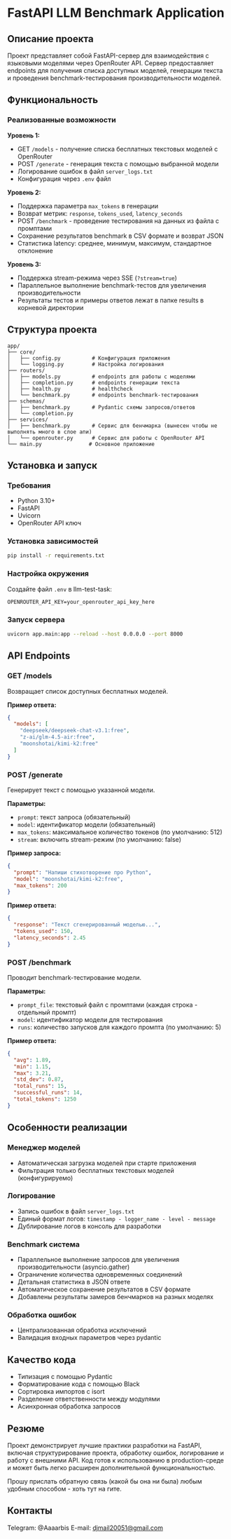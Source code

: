 # FastAPI LLM Benchmark Application

## Описание проекта

Проект представляет собой FastAPI-сервер для взаимодействия с языковыми моделями через OpenRouter API. Сервер предоставляет endpoints для получения списка доступных моделей, генерации текста и проведения benchmark-тестирования производительности моделей.

## Функциональность

### Реализованные возможности

**Уровень 1:**
- GET `/models` - получение списка бесплатных текстовых моделей с OpenRouter
- POST `/generate` - генерация текста с помощью выбранной модели
- Логирование ошибок в файл `server_logs.txt`
- Конфигурация через `.env` файл

**Уровень 2:**
- Поддержка параметра `max_tokens` в генерации
- Возврат метрик: `response`, `tokens_used`, `latency_seconds`
- POST `/benchmark` - проведение тестирования на данных из файла с промптами
- Сохранение результатов benchmark в CSV формате и возврат JSON
- Статистика latency: среднее, минимум, максимум, стандартное отклонение

**Уровень 3:**
- Поддержка stream-режима через SSE (`?stream=true`)
- Параллельное выполнение benchmark-тестов для увеличения производительности
- Результаты тестов и примеры ответов лежат в папке results в корневой директории

## Структура проекта

```
app/
├── core/
│   ├── config.py          # Конфигурация приложения
│   └── logging.py         # Настройка логирования
├── routers/
│   ├── models.py          # endpoints для работы с моделями
│   ├── completion.py      # endpoints генерации текста
│   ├── health.py          # healthcheck
│   └── benchmark.py       # endpoints benchmark-тестирования
├── schemas/
│   ├── benchmark.py       # Pydantic схемы запросов/ответов
│   └── completion.py      
├── services/
│   ├── benchmark.py       # Сервис для бенчмарка (вынесен чтобы не выполнять много в слое апи)
│   └── openrouter.py      # Сервис для работы с OpenRouter API
└── main.py               # Основное приложение
```

## Установка и запуск

### Требования
- Python 3.10+
- FastAPI
- Uvicorn
- OpenRouter API ключ

### Установка зависимостей
```bash
pip install -r requirements.txt
```

### Настройка окружения
Создайте файл `.env` в llm-test-task:
```env
OPENROUTER_API_KEY=your_openrouter_api_key_here
```

### Запуск сервера
```bash
uvicorn app.main:app --reload --host 0.0.0.0 --port 8000
```

## API Endpoints

### GET /models
Возвращает список доступных бесплатных моделей.

**Пример ответа:**
```json
{
  "models": [
    "deepseek/deepseek-chat-v3.1:free",
    "z-ai/glm-4.5-air:free", 
    "moonshotai/kimi-k2:free"
  ]
}
```

### POST /generate
Генерирует текст с помощью указанной модели.

**Параметры:**
- `prompt`: текст запроса (обязательный)
- `model`: идентификатор модели (обязательный)
- `max_tokens`: максимальное количество токенов (по умолчанию: 512)
- `stream`: включить stream-режим (по умолчанию: false)

**Пример запроса:**
```json
{
  "prompt": "Напиши стихотворение про Python",
  "model": "moonshotai/kimi-k2:free",
  "max_tokens": 200
}
```

**Пример ответа:**
```json
{
  "response": "Текст сгенерированный моделью...",
  "tokens_used": 150,
  "latency_seconds": 2.45
}
```

### POST /benchmark
Проводит benchmark-тестирование модели.

**Параметры:**
- `prompt_file`: текстовый файл с промптами (каждая строка - отдельный промпт)
- `model`: идентификатор модели для тестирования
- `runs`: количество запусков для каждого промпта (по умолчанию: 5)

**Пример ответа:**
```json
{
  "avg": 1.89,
  "min": 1.15,
  "max": 3.21,
  "std_dev": 0.87,
  "total_runs": 15,
  "successful_runs": 14,
  "total_tokens": 1250
}
```

## Особенности реализации

### Менеджер моделей
- Автоматическая загрузка моделей при старте приложения
- Фильтрация только бесплатных текстовых моделей (конфигурируемо)

### Логирование
- Запись ошибок в файл `server_logs.txt`
- Единый формат логов: `timestamp - logger_name - level - message`
- Дублирование логов в консоль для разработки

### Benchmark система
- Параллельное выполнение запросов для увеличения производительности (asyncio.gather)
- Ограничение количества одновременных соединений
- Детальная статистика в JSON ответе
- Автоматическое сохранение результатов в CSV формате
- Добавлены результаты замеров бенчмарков на разных моделях

### Обработка ошибок
- Централизованная обработка исключений
- Валидация входных параметров через pydantic

## Качество кода

- Типизация с помощью Pydantic
- Форматирование кода с помощью Black
- Сортировка импортов с isort
- Разделение ответственности между модулями
- Асинхронная обработка запросов

## Резюме

Проект демонстрирует лучшие практики разработки на FastAPI, включая структурирование проекта, обработку ошибок, логирование и работу с внешними API. 
Код готов к использованию в production-среде и может быть легко расширен дополнительной функциональностью.

Прошу прислать обратную связь (какой бы она ни была) любым удобным способом - хоть тут на гите.

## Контакты

Telegram: @Aaaarbis
E-mail: djmail20051@gmail.com